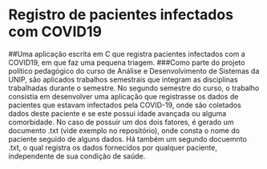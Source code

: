 # Registro de pacientes infectados com COVID19
##Uma aplicação escrita em C que registra pacientes infectados com a COVID19, em que faz uma pequena triagem.
###Como parte do projeto político pedagógico do curso de Análise e Desenvolvimento de Sistemas da UNIP, são 
aplicados trabalhos semestrais que integram as disciplinas trabalhadas durante o semestre.
No segundo semestre do curso, o trabalho consistia em desenvolver uma aplicação que registrasse os dados
de pacientes que estavam infectados pela COVID-19, onde são coletados dados deste paciente e se este possui
idade avançada ou alguma comorbidade. No caso de possuir um dos dois fatores, é gerado um documento .txt (vide
exemplo no repositório), onde consta o nome do paciente seguido de alguns dados. Há também um segundo docuemnto
.txt, o qual registra os dados fornecidos por qualquer paciente, independente de sua condição de saúde.
